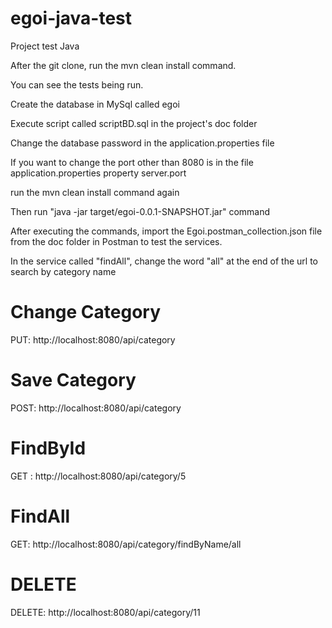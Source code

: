 # egoi-java-test
Project test Java

After the git clone, run the mvn clean install command.

You can see the tests being run.

Create the database in MySql called egoi

Execute script called scriptBD.sql in the project's doc folder

Change the database password in the application.properties file

If you want to change the port other than 8080 is in the file application.properties property server.port

run the mvn clean install command again

Then run "java -jar target/egoi-0.0.1-SNAPSHOT.jar"  command

After executing the commands, import the Egoi.postman_collection.json file from the doc folder in Postman to test the services.

In the service called "findAll", change the word "all" at the end of the url to search by category name

# Change Category
PUT: http://localhost:8080/api/category

# Save Category
POST: http://localhost:8080/api/category

# FindById
GET : http://localhost:8080/api/category/5

# FindAll
GET: http://localhost:8080/api/category/findByName/all

# DELETE
DELETE: http://localhost:8080/api/category/11
